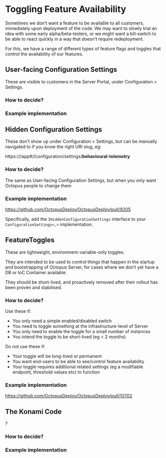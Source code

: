 # Toggling Feature Availability
Sometimes we don’t want a feature to be available to all customers, immediately upon deployment of the code. We may want to slowly trial an idea with some early alpha/beta-testers, or we might want a kill-switch to be able to react quickly in a way that doesn’t require redeployment.

For this, we have a range of different types of feature flags and toggles that control the availability of our features.

## User-facing Configuration Settings
These are visible to customers in the Server Portal, under Configuration > Settings.

### How to decide?

### Example implementation

## Hidden Configuration Settings
These don’t show up under Configuration > Settings, but can be manually navigated to if you know the right URI slug, eg:

https://<octopus-server>/app#/<space-id>/configuration/settings/**behavioural-telemetry**

### How to decide?
The same as User-facing Configuration Settings, but when you only want Octopus people to change them

### Example implementation
https://github.com/OctopusDeploy/OctopusDeploy/pull/9205

Specifically, add the `IHiddenConfigurationSettings` interface to your `ConfigurationSettings<,>` implementation.

## FeatureToggles
These are lightweight, environment-variable-only toggles. 

They are intended to be used to control things that happen in the startup and bootstrapping of Octopus Server, for cases where we don’t yet have a DB or IoC Container available. 

They should be short-lived, and proactively removed after their rollout has been proven and stabilised.

### How to decide?
Use these if:
* You only need a simple enabled/disabled switch
* You need to toggle something at the infrastructure-level of Server
* You only need to enable the toggle for a small number of instances
* You intend the toggle to be short-lived (eg < 2 months)

Do not use these if:
* Your toggle will be long-lived or permanent
* You want end-users to be able to see/control feature availability
* Your toggle requires additional related settings (eg a modifiable endpoint, threshold values etc) to function

### Example implementation
https://github.com/OctopusDeploy/OctopusDeploy/pull/10702

## The Konami Code
?

### How to decide?

### Example implementation

